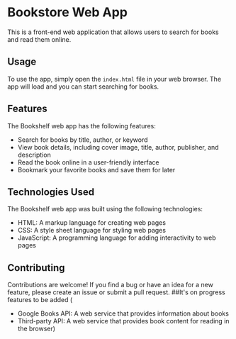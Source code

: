 # Bookstore Web App

This is a front-end web application that allows users to search for books and read them online. 
## Usage

To use the app, simply open the `index.html` file in your web browser. The app will load and you can start searching for books.

## Features

The Bookshelf web app has the following features:

- Search for books by title, author, or keyword
- View book details, including cover image, title, author, publisher, and description
- Read the book online in a user-friendly interface
- Bookmark your favorite books and save them for later

## Technologies Used

The Bookshelf web app was built using the following technologies:

- HTML: A markup language for creating web pages
- CSS: A style sheet language for styling web pages
- JavaScript: A programming language for adding interactivity to web pages

## Contributing

Contributions are welcome! If you find a bug or have an idea for a new feature, please create an issue or submit a pull request.
##It's on progress features to be added 
(
- Google Books API: A web service that provides information about books
- Third-party API: A web service that provides book content for reading in the browser)
